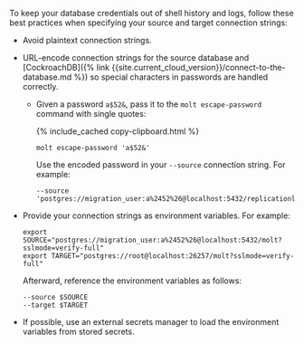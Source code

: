 To keep your database credentials out of shell history and logs, follow these best practices when specifying your source and target connection strings:

- Avoid plaintext connection strings.

- URL-encode connection strings for the source database and [CockroachDB]({% link {{site.current_cloud_version}}/connect-to-the-database.md %}) so special characters in passwords are handled correctly.

	- Given a password `a$52&`, pass it to the `molt escape-password` command with single quotes:

		{% include_cached copy-clipboard.html %}
		~~~ shell
		molt escape-password 'a$52&'
		~~~

		Use the encoded password in your `--source` connection string. For example:

		~~~
		--source 'postgres://migration_user:a%2452%26@localhost:5432/replicationload'
		~~~
		
- Provide your connection strings as environment variables.	For example:

	~~~ shell
	export SOURCE="postgres://migration_user:a%2452%26@localhost:5432/molt?sslmode=verify-full"
	export TARGET="postgres://root@localhost:26257/molt?sslmode=verify-full"
	~~~

	Afterward, reference the environment variables as follows:

	~~~
	--source $SOURCE
	--target $TARGET
	~~~

- If possible, use an external secrets manager to load the environment variables from stored secrets.